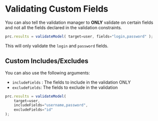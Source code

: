# Validating Custom Fields

You can also tell the validation manager to **ONLY** validate on certain fields and not all the fields declared in the validation constraints.

```javascript
prc.results = validateModel( target=user, fields="login,password" );
```

This will only validate the `login` and `password` fields.  

## Custom Includes/Excludes

You can also use the following arguments:

* `includeFields` :  The fields to include in the validation ONLY
* `excludeFields`: The fields to exclude in the validation

```javascript
prc.results = validateModel( 
    target=user, 
    includeFields="username,password", 
    excludeFields="id" 
);
```



